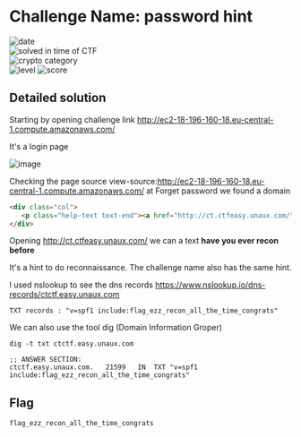 
# Challenge Name: password hint


![date](https://img.shields.io/badge/date-08.03.2021-brightgreen.svg)  
![solved in time of CTF](https://img.shields.io/badge/solved-in%20time%20of%20CTF-brightgreen.svg)   
![crypto category](https://img.shields.io/badge/category-Web-blueviolet.svg)   
![level](https://img.shields.io/badge/level-Easy-blue.svg)
![score](https://img.shields.io/badge/score-50-blue.svg)




## Detailed solution

Starting by opening challenge link http://ec2-18-196-160-18.eu-central-1.compute.amazonaws.com/ 

It's a login page 

![image](https://user-images.githubusercontent.com/72421091/113343422-b6835500-9327-11eb-90bb-15bdce7e106e.png)

Checking the page source view-source:http://ec2-18-196-160-18.eu-central-1.compute.amazonaws.com/ at Forget password we found a domain 

```html
<div class="col">
   <p class="help-text text-end"><a href="http://ct.ctfeasy.unaux.com/">Forgot password?</a></p>
</div>
``` 
Opening http://ct.ctfeasy.unaux.com/ we can a text **have you ever recon before**

It's a hint to do reconnaissance. The challenge name also has the same hint. 

I used nslookup to see the dns records https://www.nslookup.io/dns-records/ctctf.easy.unaux.com  
  
```
TXT records : "v=spf1 include:flag_ezz_recon_all_the_time_congrats"
```
We can also use the tool dig (Domain Information Groper) 

```
dig -t txt ctctf.easy.unaux.com 

;; ANSWER SECTION:
ctctf.easy.unaux.com.	21599	IN	TXT	"v=spf1 include:flag_ezz_recon_all_the_time_congrats"
``` 


## Flag

```
flag_ezz_recon_all_the_time_congrats
```
